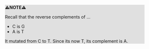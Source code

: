 <div style="margin:2em; background-color: #e0e0e0;">

<strong>⚠️NOTE️️️⚠️</strong>

Recall that the reverse complements of ...
 * C is G
 * A is T

It mutated from C to T. Since its now T, its complement is A.
</div>

